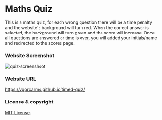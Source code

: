 # Maths Quiz 

This is a maths quiz, for each wrong question there will be a time penalty and the website's background will turn red. When the correct answer is selected, the background will turn green and the score will increase. Once all questions are answered or time is over, you will added your initials/name and redirected to the scores page.

### Website Screenshot

![quiz-screenshoot](https://user-images.githubusercontent.com/85853539/133546744-8374675c-0935-49bd-812d-5a0c125ee3be.png)

### Website URL
https://ygorcarmo.github.io/timed-quiz/


### License & copyright

[MIT License](LICENSE).
